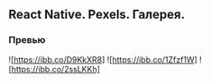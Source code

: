 ## React Native. Pexels. Галерея.
### Превью
![https://ibb.co/D9KkXR8]
![https://ibb.co/1Zfzf1W]
![https://ibb.co/2ssLKKh]
